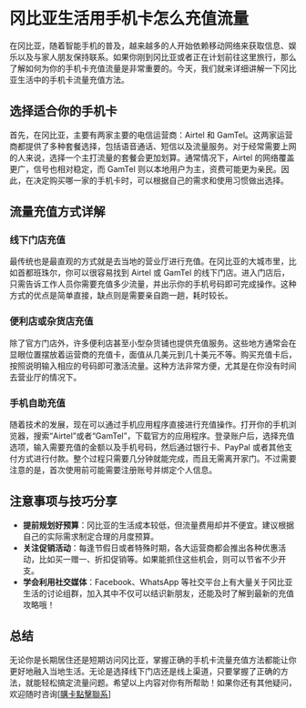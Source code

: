 # 冈比亚生活用手机卡怎么充值流量

在冈比亚，随着智能手机的普及，越来越多的人开始依赖移动网络来获取信息、娱乐以及与家人朋友保持联系。如果你刚到冈比亚或者正在计划前往这里旅行，那么了解如何为你的手机卡充值流量是非常重要的。今天，我们就来详细讲解一下冈比亚生活中的手机卡流量充值方法。

## 选择适合你的手机卡

首先，在冈比亚，主要有两家主要的电信运营商：Airtel 和 GamTel。这两家运营商都提供了多种套餐选择，包括语音通话、短信以及流量服务。对于经常需要上网的人来说，选择一个主打流量的套餐会更加划算。通常情况下，Airtel 的网络覆盖更广，信号也相对稳定，而 GamTel 则以本地用户为主，资费可能更为亲民。因此，在决定购买哪一家的手机卡时，可以根据自己的需求和使用习惯做出选择。

## 流量充值方式详解

### 线下门店充值

最传统也是最直观的方式就是去当地的营业厅进行充值。在冈比亚的大城市里，比如首都班珠尔，你可以很容易找到 Airtel 或 GamTel 的线下门店。进入门店后，只需告诉工作人员你需要充值多少流量，并出示你的手机号码即可完成操作。这种方式的优点是简单直接，缺点则是需要亲自跑一趟，耗时较长。

### 便利店或杂货店充值

除了官方门店外，许多便利店甚至小型杂货铺也提供充值服务。这些地方通常会在显眼位置摆放着运营商的充值卡，面值从几美元到几十美元不等。购买充值卡后，按照说明输入相应的号码即可激活流量。这种方法非常方便，尤其是在你没有时间去营业厅的情况下。

### 手机自助充值

随着技术的发展，现在可以通过手机应用程序直接进行充值操作。打开你的手机浏览器，搜索“Airtel”或者“GamTel”，下载官方的应用程序。登录账户后，选择充值选项，输入需要充值的金额以及手机号码，然后通过银行卡、PayPal 或者其他支付方式进行付款。整个过程只需要几分钟就能完成，而且无需离开家门。不过需要注意的是，首次使用前可能需要注册账号并绑定个人信息。

## 注意事项与技巧分享

- **提前规划好预算**：冈比亚的生活成本较低，但流量费用却并不便宜。建议根据自己的实际需求制定合理的月度预算。
- **关注促销活动**：每逢节假日或者特殊时期，各大运营商都会推出各种优惠活动，比如买一赠一、折扣促销等。如果能抓住这些机会，则可以节省不少开支。
- **学会利用社交媒体**：Facebook、WhatsApp 等社交平台上有大量关于冈比亚生活的讨论组群，加入其中不仅可以结识新朋友，还能及时了解到最新的充值攻略哦！

## 总结

无论你是长期居住还是短期访问冈比亚，掌握正确的手机卡流量充值方法都能让你更好地融入当地生活。无论是选择线下门店还是线上渠道，只要掌握了正确的方法，就能轻松搞定流量问题。希望以上内容对你有所帮助！如果你还有其他疑问，欢迎随时咨询[[購卡點擊聯系](https://t.me/s/esim1088)]